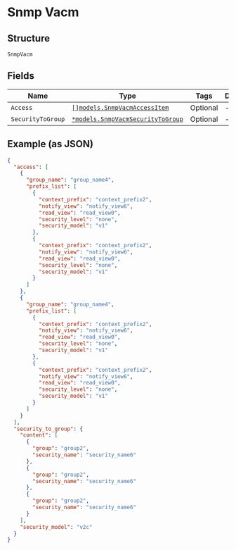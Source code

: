 
# Snmp Vacm

## Structure

`SnmpVacm`

## Fields

| Name | Type | Tags | Description |
|  --- | --- | --- | --- |
| `Access` | [`[]models.SnmpVacmAccessItem`](../../doc/models/snmp-vacm-access-item.md) | Optional | - |
| `SecurityToGroup` | [`*models.SnmpVacmSecurityToGroup`](../../doc/models/snmp-vacm-security-to-group.md) | Optional | - |

## Example (as JSON)

```json
{
  "access": [
    {
      "group_name": "group_name4",
      "prefix_list": [
        {
          "context_prefix": "context_prefix2",
          "notify_view": "notify_view6",
          "read_view": "read_view0",
          "security_level": "none",
          "security_model": "v1"
        },
        {
          "context_prefix": "context_prefix2",
          "notify_view": "notify_view6",
          "read_view": "read_view0",
          "security_level": "none",
          "security_model": "v1"
        }
      ]
    },
    {
      "group_name": "group_name4",
      "prefix_list": [
        {
          "context_prefix": "context_prefix2",
          "notify_view": "notify_view6",
          "read_view": "read_view0",
          "security_level": "none",
          "security_model": "v1"
        },
        {
          "context_prefix": "context_prefix2",
          "notify_view": "notify_view6",
          "read_view": "read_view0",
          "security_level": "none",
          "security_model": "v1"
        }
      ]
    }
  ],
  "security_to_group": {
    "content": [
      {
        "group": "group2",
        "security_name": "security_name6"
      },
      {
        "group": "group2",
        "security_name": "security_name6"
      },
      {
        "group": "group2",
        "security_name": "security_name6"
      }
    ],
    "security_model": "v2c"
  }
}
```

